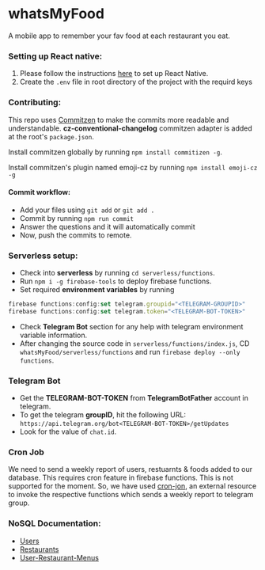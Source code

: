 # whatsMyFood
A mobile app to remember your fav food at each restaurant you eat.

### Setting up React native:
1. Please follow the instructions [here](/doc/reactNative/setup.md) to set up React Native.
2. Create the `.env` file in root directory of the project with the requird keys

### Contributing:
This repo uses [Commitzen](https://www.npmjs.com/package/commitizen) to make the commits more readable and understandable. **cz-conventional-changelog** commitzen adapter is added at the root's `package.json`.

Install commitzen globally by running `npm install commitizen -g`.

Install commitzen's plugin named emoji-cz by running `npm install emoji-cz -g`

#### Commit workflow:

- Add your files using `git add` or `git add .`
- Commit by running `npm run commit`
- Answer the questions and it will automatically commit
- Now, push the commits to remote. 

### Serverless setup:
- Check into **serverless** by running `cd serverless/functions`.
- Run `npm i -g firebase-tools` to deploy firebase functions.
- Set required **environment variables** by running
```js
firebase functions:config:set telegram.groupid="<TELEGRAM-GROUPID>"
firebase functions:config:set telegram.token="<TELEGRAM-BOT-TOKEN>"
``` 
- Check **Telegram Bot** section for any help with telegram environment variable information.
- After changing the source code in `serverless/functions/index.js`, CD `whatsMyFood/serverless/functions` and run `firebase deploy --only functions`.

### Telegram Bot
- Get the **TELEGRAM-BOT-TOKEN** from **TelegramBotFather** account in telegram.
- To get the telegram **groupID**, hit the following URL:
`https://api.telegram.org/bot<TELEGRAM-BOT-TOKEN>/getUpdates`
- Look for the value of `chat.id`.

### Cron Job
We need to send a weekly report of users, restuarnts & foods added to our database. This requires cron feature in firebase functions. This is not supported for the moment. So, we have used [cron-jon](https://cronless.com), an external resource to invoke the respective functions which sends a weekly report to telegram group.

### NoSQL Documentation:
- [Users](https://github.com/sharathvignesh/whatsMyFood/blob/master/doc/db/noSQLSchema.md#users)
- [Restaurants](https://github.com/sharathvignesh/whatsMyFood/blob/master/doc/db/noSQLSchema.md#restaurants)
- [User-Restaurant-Menus](https://github.com/sharathvignesh/whatsMyFood/blob/master/doc/db/noSQLSchema.md#user-restaurant-menus)
